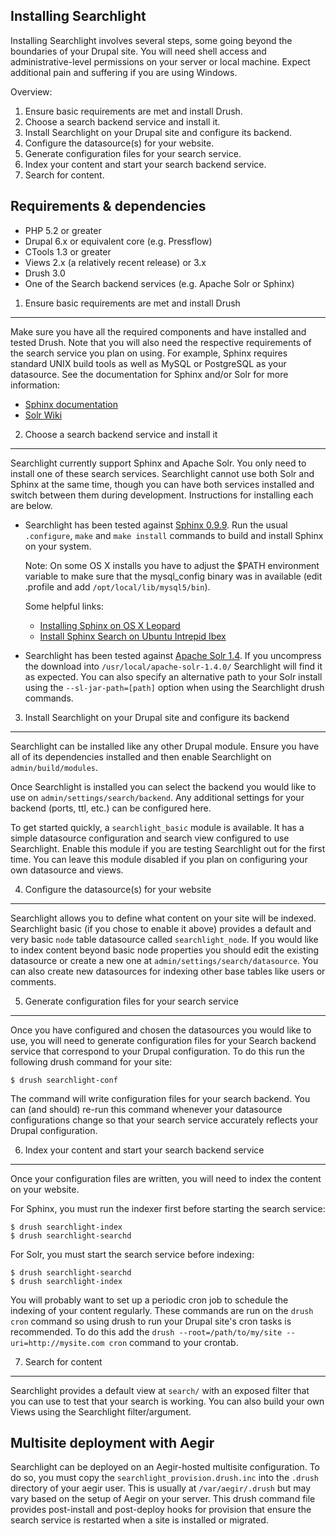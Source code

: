 Installing Searchlight
----------------------
Installing Searchlight involves several steps, some going beyond the boundaries
of your Drupal site. You will need shell access and administrative-level
permissions on your server or local machine. Expect additional pain and
suffering if you are using Windows.

Overview:

1. Ensure basic requirements are met and install Drush.
2. Choose a search backend service and install it.
3. Install Searchlight on your Drupal site and configure its backend.
4. Configure the datasource(s) for your website.
5. Generate configuration files for your search service.
6. Index your content and start your search backend service.
7. Search for content.


Requirements & dependencies
---------------------------
- PHP 5.2 or greater
- Drupal 6.x or equivalent core (e.g. Pressflow)
- CTools 1.3 or greater
- Views 2.x (a relatively recent release) or 3.x
- Drush 3.0
- One of the Search backend services (e.g. Apache Solr or Sphinx)


1. Ensure basic requirements are met and install Drush
------------------------------------------------------
Make sure you have all the required components and have installed and tested
Drush. Note that you will also need the respective requirements of the search
service you plan on using. For example, Sphinx requires standard UNIX build
tools as well as MySQL or PostgreSQL as your datasource. See the documentation
for Sphinx and/or Solr for more information:

- [Sphinx documentation](http://sphinxsearch.com/docs)
- [Solr Wiki](http://wiki.apache.org/solr)


2. Choose a search backend service and install it
-------------------------------------------------
Searchlight currently support Sphinx and Apache Solr. You only need to install
one of these search services. Searchlight cannot use both Solr and Sphinx at
the same time, though you can have both services installed and switch between
them during development. Instructions for installing each are below.

- Searchlight has been tested against [Sphinx 0.9.9][1]. Run the usual
  `.configure`, `make` and `make install` commands to build and install Sphinx
  on your system.

  Note: On some OS X installs you have to adjust the $PATH environment variable
  to make sure that the mysql_config binary was in available (edit .profile and
  add `/opt/local/lib/mysql5/bin`).

  Some helpful links:
  - [Installing Sphinx on OS X Leopard][2]
  - [Install Sphinx Search on Ubuntu Intrepid Ibex][3]

- Searchlight has been tested against [Apache Solr 1.4][4]. If you uncompress
  the download into `/usr/local/apache-solr-1.4.0/` Searchlight will find it
  as expected. You can also specify an alternative path to your Solr install
  using the `--sl-jar-path=[path]` option when using the Searchlight drush
  commands.


3. Install Searchlight on your Drupal site and configure its backend
--------------------------------------------------------------------
Searchlight can be installed like any other Drupal module. Ensure you have all
of its dependencies installed and then enable Searchlight on
`admin/build/modules`.

Once Searchlight is installed you can select the backend you would like to use
on `admin/settings/search/backend`. Any additional settings for your backend
(ports, ttl, etc.) can be configured here.

To get started quickly, a `searchlight_basic` module is available. It has a
simple datasource configuration and search view configured to use Searchlight.
Enable this module if you are testing Searchlight out for the first time. You
can leave this module disabled if you plan on configuring your own datasource
and views.


4. Configure the datasource(s) for your website
-----------------------------------------------
Searchlight allows you to define what content on your site will be indexed.
Searchlight basic (if you chose to enable it above) provides a default and very
basic `node` table datasource called `searchlight_node`. If you would like to
index content beyond basic node properties you should edit the existing
datasource or create a new one at `admin/settings/search/datasource`. You can
also create new datasources for indexing other base tables like users or
comments.


5. Generate configuration files for your search service
-------------------------------------------------------
Once you have configured and chosen the datasources you would like to use, you
will need to generate configuration files for your Search backend service that
correspond to your Drupal configuration. To do this run the following drush
command for your site:

    $ drush searchlight-conf

The command will write configuration files for your search backend. You can
(and should) re-run this command whenever your datasource configurations change
so that your search service accurately reflects your Drupal configuration.


6. Index your content and start your search backend service
-----------------------------------------------------------
Once your configuration files are written, you will need to index the content
on your website.

For Sphinx, you must run the indexer first before starting the search service:

    $ drush searchlight-index
    $ drush searchlight-searchd

For Solr, you must start the search service before indexing:

    $ drush searchlight-searchd
    $ drush searchlight-index

You will probably want to set up a periodic cron job to schedule the indexing
of your content regularly. These commands are run on the `drush cron` command
so using drush to run your Drupal site's cron tasks is recommended. To do this
add the `drush --root=/path/to/my/site --uri=http://mysite.com cron` command
to your crontab.


7. Search for content
---------------------
Searchlight provides a default view at `search/` with an exposed filter that
you can use to test that your search is working. You can also build your own
Views using the Searchlight filter/argument.


Multisite deployment with Aegir
-------------------------------
Searchlight can be deployed on an Aegir-hosted multisite configuration. To do
so, you must copy the `searchlight_provision.drush.inc` into the `.drush`
directory of your aegir user. This is usually at `/var/aegir/.drush` but may
vary based on the setup of Aegir on your server. This drush command file
provides post-install and post-deploy hooks for provision that ensure the
search service is restarted when a site is installed or migrated.


[1]: http://www.sphinxsearch.com/downloads.html
[2]: http://www.viget.com/extend/installing-sphinx-on-os-x-leopard
[3]: http://www.hackido.com/2009/01/install-sphinx-search-on-ubuntu.html
[4]: http://www.apache.org/dyn/closer.cgi/lucene/solr/
